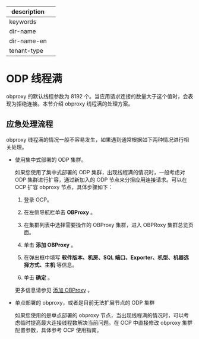 |description||
|---|---|
|keywords||
|dir-name||
|dir-name-en||
|tenant-type||

# ODP 线程满

obproxy 的默认线程参数为 8192 个。当应用请求连接的数量大于这个值时，会表现为拒绝连接。本节介绍 obproxy 线程满的处理方案。

## 应急处理流程

obproxy 线程满的情况一般不容易发生，如果遇到通常根据如下两种情况进行相关处理。

* 使用集中式部署的 ODP 集群。

  如果您使用了集中式部署的 ODP 集群，出现线程满的情况时，一般考虑对 ODP 集群进行扩容，通过新加入的 ODP 节点来分担应用连接请求。可以在 OCP 扩容 obproxy 节点，具体步骤如下：

  1. 登录 OCP。

  2. 在左侧导航栏单击 **OBProxy** 。

  3. 在集群列表中选择需要操作的 OBProxy 集群，进入 OBPRoxy 集群总览页面。

  4. 单击 **添加 OBProxy** 。

  5. 在弹出框中填写 **软件版本、机房、SQL 端口、Exporter、机型、机器选择方式、主机** 等信息。

  6. 单击 **确定** 。

  更多信息请参见 [添加 OBProxy](../../../../700.reference/1200.database-proxy/200.obproxy-management/300.manage-obproxy/100.add-obproxy.md) 。
  
* 单点部署的 obproxy，或者是目前无法扩展节点的 ODP 集群

  如果您使用的是单点部署的 obproxy 节点，当出现线程满的情况时，可以考虑临时提高最大连接线程数解决当前问题。在 OCP 中直接修改 obproxy 集群配置参数，具体参考 OCP 使用指南。
